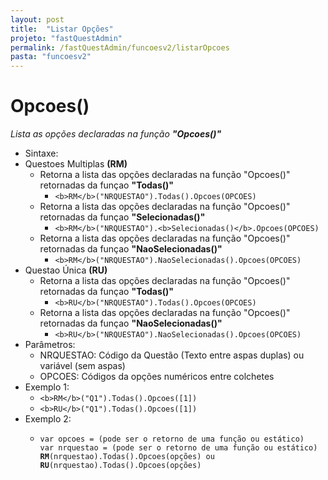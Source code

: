 ```yaml
---
layout: post
title:  "Listar Opções"
projeto: "fastQuestAdmin"
permalink: /fastQuestAdmin/funcoesv2/listarOpcoes
pasta: "funcoesv2"
---
```


# Opcoes()
*Lista as opções declaradas na função **"Opcoes()"***

- Sintaxe:
- Questoes Multiplas **(RM)**
  - Retorna a lista das opções declaradas na função "Opcoes()" retornadas da funçao **"Todas()"**
    - `<b>RM</b>("NRQUESTAO").Todas().Opcoes(OPCOES)`
  - Retorna a lista das opções declaradas na função "Opcoes()" retornadas da funçao **"Selecionadas()"**
    - `<b>RM</b>("NRQUESTAO").<b>Selecionadas()</b>.Opcoes(OPCOES)`
  - Retorna a lista das opções declaradas na função "Opcoes()" retornadas da funçao **"NaoSelecionadas()"**
    - `<b>RM</b>("NRQUESTAO").NaoSelecionadas().Opcoes(OPCOES)`
- Questao Única **(RU)**
    - Retorna a lista das opções declaradas na função "Opcoes()" retornadas da funçao **"Todas()"**
      - `<b>RU</b>("NRQUESTAO").Todas().Opcoes(OPCOES)`
    - Retorna a lista das opções declaradas na função "Opcoes()" retornadas da funçao **"NaoSelecionadas()"**
      - `<b>RU</b>("NRQUESTAO").NaoSelecionadas().Opcoes(OPCOES)`
- Parâmetros:
  - NRQUESTAO: Código da Questão (Texto entre aspas duplas) ou variável (sem aspas)
  - OPCOES: Códigos da opções numéricos entre colchetes
- Exemplo 1:
  - `<b>RM</b>("Q1").Todas().Opcoes([1])`
  - `<b>RU</b>("Q1").Todas().Opcoes([1])`
- Exemplo 2:
    - <pre>
      <code>var opcoes = (pode ser o retorno de uma função ou estático)
      var nrquestao = (pode ser o retorno de uma função ou estático)
      <b>RM</b>(nrquestao).Todas().Opcoes(opções) ou <b>RU</b>(nrquestao).Todas().Opcoes(opções)</code>
      </pre>
